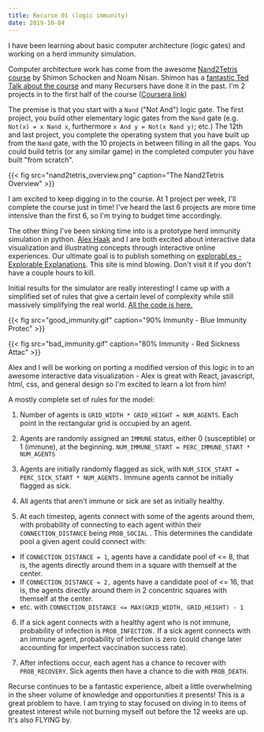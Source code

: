 ```yaml
---
title: Recurse 01 (logic immunity)
date: 2019-10-04
---
```


I have been learning about basic computer architecture (logic gates) and working on a herd immunity simulation.

Computer architecture work has come from the awesome [Nand2Tetris course](https://www.nand2tetris.org/) by Shimon Schocken and Noam Nisan. Shimon has a [fantastic Ted Talk about the course](https://www.ted.com/talks/shimon_schocken_the_self_organizing_computer_course?language=pt) and many Recursers have done it in the past. I'm 2 projects in to the first half of the course ([Coursera link](https://www.coursera.org/learn/build-a-computer/home/welcome))

The premise is that you start with a `Nand` ("Not And") logic gate. The first project, you build other elementary logic gates from the `Nand` gate (e.g. `Not(x) = x Nand x`, furthermore `x And y = Not(x Nand y)`; etc.) The 12th and last project, you complete the operating system that you have built up from the `Nand` gate, with the 10 projects in between filling in all the gaps. You could build tetris (or any similar game) in the completed computer you have built "from scratch".

{{< fig src="nand2tetris_overview.png" caption="The Nand2Tetris Overview" >}}

I am excited to keep digging in to the course. At 1 project per week, I'll complete the course just in time! I've heard the last 6 projects are more time intensive than the first 6, so I'm trying to budget time accordingly.

The other thing I've been sinking time into is a prototype herd immunity simulation in python. [Alex Haak](https://github.com/haack) and I are both excited about interactive data visualization and illustrating concepts through interactive online experiences. Our ultimate goal is to publish something on [explorabl.es - Explorable Explanations](https://explorabl.es/). This site is mind blowing. Don't visit it if you don't have a couple hours to kill.

Initial results for the simulator are really interesting! I came up with a simplified set of rules that give a certain level of complexity while still massively simplifying the real world. [All the code is here.](https://github.com/robinovitch61/herd_immunity)

{{< fig src="good_immunity.gif" caption="90% Immunity - Blue Immunity Protec" >}}

{{< fig src="bad_immunity.gif" caption="80% Immunity - Red Sickness Attac" >}}

Alex and I will be working on porting a modified version of this logic in to an awesome interactive data visualization - Alex is great with React, javascript, html, css, and general design so I'm excited to learn a lot from him!

A mostly complete set of rules for the model:

1. Number of agents is `GRID_WIDTH * GRID_HEIGHT = NUM_AGENTS`.
Each point in the rectangular grid is occupied by an agent.

2. Agents are randomly assigned an `IMMUNE` status, either 0
(susceptible) or 1 (immune), at the beginning.
`NUM_IMMUNE_START = PERC_IMMUNE_START * NUM_AGENTS`

3. Agents are initially randomly flagged as sick, with
`NUM_SICK_START = PERC_SICK_START * NUM_AGENTS.` Immune agents
cannot be initially flagged as sick.

4. All agents that aren't immune or sick are set as initially healthy.

5. At each timestep, agents connect with some of the agents around them,
with probability of connecting to each agent within their
`CONNECTION_DISTANCE` being `PROB_SOCIAL` . This
determines the candidate pool a given agent could connect with:
* If `CONNECTION_DISTANCE = 1`, agents have a candidate pool of <= 8, that is, the agents directly around them in a square with themself at the center.
* If `CONNECTION_DISTANCE = 2,` agents have a candidate pool of <= 16, that is, the agents directly around them in 2 concentric squares with themself at the center.
* etc. with `CONNECTION_DISTANCE <= MAX(GRID_WIDTH, GRID_HEIGHT) - 1`

6. If a sick agent connects with a healthy agent who is not immune,
probability of infection is `PROB_INFECTION.` If a sick agent
connects with an immune agent, probability of infection is zero (could
change later accounting for imperfect vaccination success rate).

7. After infections occur, each agent has a chance to recover with
`PROB_RECOVERY`. Sick agents then have a chance to die with
`PROB_DEATH`.

Recurse continues to be a fantastic experience, albeit a little overwhelming in the sheer volume of knowledge and opportunities it presents! This is a great problem to have. I am trying to stay focused on diving in to items of greatest interest while not burning myself out before the 12 weeks are up. It's also FLYING by.
